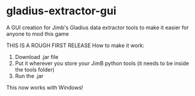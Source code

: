 # gladius-extractor-gui
A GUI creation for Jimb's Gladius data extractor tools to make it easier for anyone to mod this game


THIS IS A ROUGH FIRST RELEASE
How to make it work:
1. Download .jar file
2. Put it wherever you store your JimB python tools (it needs to be inside the tools folder)
3. Run the .jar


This now works with Windows!

